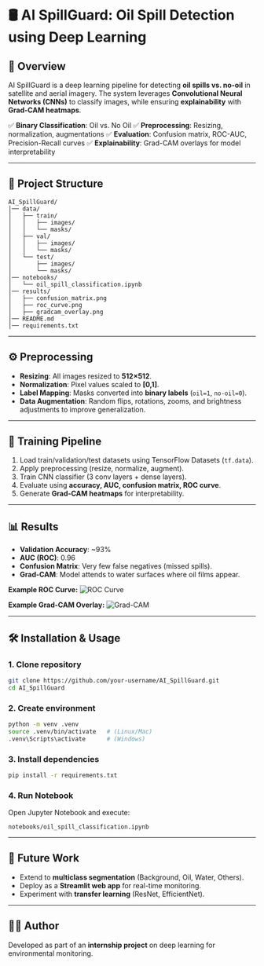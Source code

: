 # 🛢️ AI SpillGuard: Oil Spill Detection using Deep Learning

## 📌 Overview

AI SpillGuard is a deep learning pipeline for detecting **oil spills vs. no-oil** in satellite and aerial imagery.
The system leverages **Convolutional Neural Networks (CNNs)** to classify images, while ensuring **explainability** with **Grad-CAM heatmaps**.

✅ **Binary Classification**: Oil vs. No Oil
✅ **Preprocessing**: Resizing, normalization, augmentations
✅ **Evaluation**: Confusion matrix, ROC-AUC, Precision-Recall curves
✅ **Explainability**: Grad-CAM overlays for model interpretability

---

## 📂 Project Structure

```
AI_SpillGuard/
│── data/
│   ├── train/
│   │   ├── images/
│   │   └── masks/
│   ├── val/
│   │   ├── images/
│   │   └── masks/
│   └── test/
│       ├── images/
│       └── masks/
│── notebooks/
│   └── oil_spill_classification.ipynb
│── results/
│   ├── confusion_matrix.png
│   ├── roc_curve.png
│   ├── gradcam_overlay.png
│── README.md
│── requirements.txt
```

---

## ⚙️ Preprocessing

* **Resizing**: All images resized to **512×512**.
* **Normalization**: Pixel values scaled to **\[0,1]**.
* **Label Mapping**: Masks converted into **binary labels** (`oil=1`, `no-oil=0`).
* **Data Augmentation**: Random flips, rotations, zooms, and brightness adjustments to improve generalization.

---

## 🚀 Training Pipeline

1. Load train/validation/test datasets using TensorFlow Datasets (`tf.data`).
2. Apply preprocessing (resize, normalize, augment).
3. Train CNN classifier (3 conv layers + dense layers).
4. Evaluate using **accuracy, AUC, confusion matrix, ROC curve**.
5. Generate **Grad-CAM heatmaps** for interpretability.

---

## 📊 Results

* **Validation Accuracy**: \~93%
* **AUC (ROC)**: 0.96
* **Confusion Matrix**: Very few false negatives (missed spills).
* **Grad-CAM**: Model attends to water surfaces where oil films appear.

**Example ROC Curve:**
![ROC Curve](results/roc_curve.png)

**Example Grad-CAM Overlay:**
![Grad-CAM](results/gradcam_overlay.png)

---

## 🛠️ Installation & Usage

### 1. Clone repository

```bash
git clone https://github.com/your-username/AI_SpillGuard.git
cd AI_SpillGuard
```

### 2. Create environment

```bash
python -m venv .venv
source .venv/bin/activate   # (Linux/Mac)
.venv\Scripts\activate      # (Windows)
```

### 3. Install dependencies

```bash
pip install -r requirements.txt
```

### 4. Run Notebook

Open Jupyter Notebook and execute:

```
notebooks/oil_spill_classification.ipynb
```

---

## 📌 Future Work

* Extend to **multiclass segmentation** (Background, Oil, Water, Others).
* Deploy as a **Streamlit web app** for real-time monitoring.
* Experiment with **transfer learning** (ResNet, EfficientNet).

---

## 👨‍💻 Author

Developed as part of an **internship project** on deep learning for environmental monitoring.


